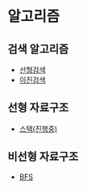 # 알고리즘

## 검색 알고리즘
* [선형검색](./Search_Algorithm/linear_search.py)
* [이진검색](./Search_Algorithm/binary_search.py)


## 선형 자료구조
* [스택(진행중)](./Stack)
## 비선형 자료구조
* [BFS](./Graph)